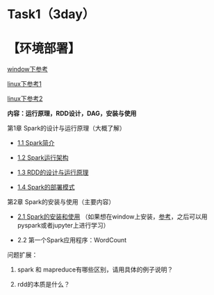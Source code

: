
# Task1（3day）
# 【环境部署】

[window下参考](https://blog.csdn.net/SummerHmh/article/details/89518567)

[linux下参考1](https://mp.weixin.qq.com/s/gIf_QGQL26MqMzZKk-YTLg)

[linux下参考2](https://mp.weixin.qq.com/s/vufnqfG1vYjT9Ec8kvjcAg)

**内容：运行原理，RDD设计，DAG，安装与使用**

第1章 Spark的设计与运行原理（大概了解）

* [1.1 Spark简介](http://dblab.xmu.edu.cn/blog/1710-2/)

* [1.2 Spark运行架构](http://dblab.xmu.edu.cn/blog/1711-2/)

* [1.3 RDD的设计与运行原理](http://dblab.xmu.edu.cn/blog/1681-2/)

* [1.4 Spark的部署模式](http://dblab.xmu.edu.cn/blog/1713-2/)

第2章 Spark的安装与使用（主要内容）

* [2.1 Spark的安装和使用](http://dblab.xmu.edu.cn/blog/1689-2/) （如果想在window上安装，[参考](https://blog.csdn.net/SummerHmh/article/details/89518567)，之后可以用pyspark或者jupyter上进行学习）

* 2.2 第一个Spark应用程序：WordCount



问题扩展：
1. spark 和 mapreduce有哪些区别，请用具体的例子说明？

2. rdd的本质是什么？

